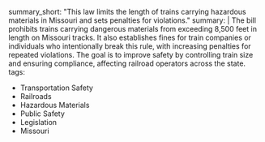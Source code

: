 summary_short: "This law limits the length of trains carrying hazardous materials in Missouri and sets penalties for violations."
summary: |
  The bill prohibits trains carrying dangerous materials from exceeding 8,500 feet in length on Missouri tracks. It also establishes fines for train companies or individuals who intentionally break this rule, with increasing penalties for repeated violations. The goal is to improve safety by controlling train size and ensuring compliance, affecting railroad operators across the state.
tags:
  - Transportation Safety
  - Railroads
  - Hazardous Materials
  - Public Safety
  - Legislation
  - Missouri
